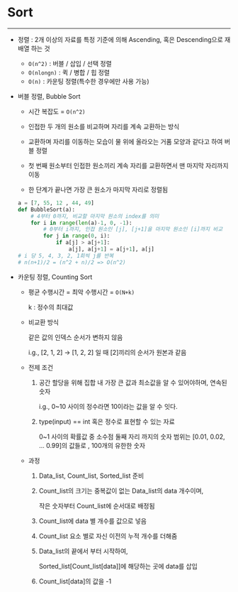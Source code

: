 # Sort

---

- 정렬 : 2개 이상의 자료를 특정 기준에 의해 Ascending, 혹은 Descending으로 재배열 하는 것

  - `O(n^2)` : 버블 / 삽입 / 선택 정렬
  - `O(nlongn)` : 퀵 / 병합 / 힙 정렬
  - `O(n)` : 카운팅 정렬(특수한 경우에만 사용 가능)

- 버블 정렬, Bubble Sort

  - 시간 복잡도 = `O(n^2)`

  - 인접한 두 개의 원소를 비교하며 자리를 계속 교환하는 방식
  - 교환하며 자리를 이동하는 모습이 물 위에 올라오는 거품 모양과 같다고 하여 버블 정렬

  - 첫 번째 원소부터 인접한 원소끼리 계속 자리를 교환하면서 맨 마지막 자리까지 이동

  - 한 단계가 끝나면 가장 큰 원소가 마지막 자리로 정렬됨

  ```python
  a = [7, 55, 12 , 44, 49]
  def BubbleSort(a):
      # 4부터 0까지, 비교할 마지막 원소의 index를 의미
      for i in range(len(a)-1, 0, -1):
          # 0부터 i까지, 인접 원소인 [j], [j+1]을 마지막 원소인 [i]까지 비교
          for j in range(0, i):
              if a[j] > a[j+1]:
                  a[j], a[j+1] = a[j+1], a[j]
  # i 당 5, 4, 3, 2, 1회씩 j를 반복
  # n(n+1)/2 = (n^2 + n)/2 => O(n^2)
  ```

- 카운팅 정렬, Counting Sort

  - 평균 수행시간 = 최악 수행시간 = `O(N+k)`

    k : 정수의 최대값

  - 비교환 방식

    같은 값의 인덱스 순서가 변하지 않음

    i.g., [2, 1, 2] -> [1, 2, 2] 일 때 [2]끼리의 순서가 원본과 같음

  - 전제 조건

    1. 공간 할당을 위해 집합 내 가장 큰 값과 최소값을 알 수 있어야하며, 연속된 숫자

       i.g., 0~10 사이의 정수라면 10이라는 값을 알 수 잇다.

    2. type(input) == int 혹은 정수로 표현할 수 있는 자료

       0~1 사이의 확률값 중 소수점 둘째 자리 까지의 숫자 범위는 [0.01, 0.02, ... 0.99]의 값들로 , 100개의 유한한 숫자

  - 과정

    1. Data_list, Count_list, Sorted_list 준비

    2. Count_list의 크기는 중복값이 없는 Data_list의 data 개수이며,

       작은 숫자부터 Count_list에 순서대로 배정됨

    3. Count_list에 data 별 개수를 값으로 넣음

    4. Count_list 요소 별로 자신 이전의 누적 개수를 더해줌

    5. Data_list의 끝에서 부터 시작하여,

       Sorted_list[Count_list[data]]에 해당하는 곳에 data를 삽입

    6. Count_list[data]의 값을 -1